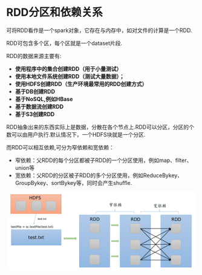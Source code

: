 # RDD分区和依赖关系

可将RDD看作是一个spark对象，它存在与内存中，如对文件的计算是一个RDD.<br>

RDD可包含多个区，每个区就是一个dataset片段.<br>

RDD的数据来源主要有:<br>

- **使用程序中的集合创建RDD（用于小量测试）**
- **使用本地文件系统创建RDD（测试大量数据）；** 
- **使用HDFS创建RDD（生产环境最常用的RDD创建方式）**
- **基于DB创建RDD**
- **基于NoSQL,例如HBase**
- **基于数据流创建RDD**
- **基于S3创建RDD**

RDD抽象出来的东西实际上是数据，分散在各个节点上.RDD可以分区，分区的个数可以由用户执行.默认情况下，一个HDFS块就是一个分区.<br>

而RDD可以相互依赖,可分为窄依赖和宽依赖：<br>

- 窄依赖：父RDD的每个分区都被子RDD的一个分区使用，例如map、filter、union等
- 宽依赖：父RDD的分区被子RDD的多个分区使用，例如ReduceBykey、GroupBykey、sortBykey等，同时会产生shuffle.

![](../images/RDD的运算过程.png)